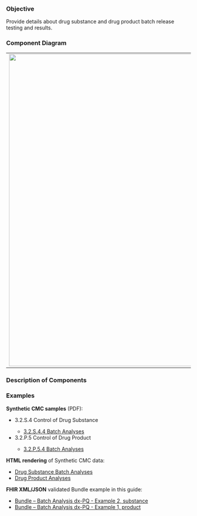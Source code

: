 ### Objective
Provide details about drug substance and drug product batch release testing and results.

### Component Diagram
<table>
<tr><td><img src="batch_analysis_FHIR_resources.png" width="850"/></td></tr>
</table>
 
### Description of Components


### Examples
<html>
<body>
<p><b>Synthetic CMC samples</b> (PDF):</p>
<ul>
<li>3.2.S.4 Control of Drug Substance</li>
<ul><li><a href="https://github.com/HL7/uv-dx-pq/raw/master/input/examples-pdf/3.2.S.4.4_Batch_Analyses.pdf ">3.2.S.4.4 Batch Analyses</a></li></ul>

<li>3.2.P.5 Control of Drug Product</li>
<ul><li><a href="https://github.com/HL7/uv-dx-pq/raw/master/input/examples-pdf/3.2.P.5.4_Batch_Analyses.pdf ">3.2.P.5.4 Batch Analyses</a></li></ul>
</ul>
<p><b>HTML rendering</b> of Synthetic CMC data:</p>
<ul><li><a href="batch_anal_rend_s.html">Drug Substance Batch Analyses</a> </li>
<li><a href="batch_anal_rend_p.html">Drug Product Analyses</a> </li></ul>

<p><b>FHIR XML/JSON</b> validated Bundle example in this guide:</p>
<ul><li><a href="https://build.fhir.org/ig/HL7/uv-dx-pq/branches/master/Bundle-bundle-drug-substance-stability-dxpq-ex1.html">Bundle – Batch Analysis dx-PQ - Example 2, substance</a></li>
<li><a href="https://build.fhir.org/ig/HL7/uv-dx-pq/branches/master/Bundle-bundle-drug-product-stability-dxpq-ex1.html">Bundle – Batch Analysis dx-PQ - Example 1, product</a></li>
</ul>
</body>
</html>
